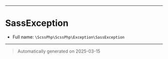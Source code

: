 ***

# SassException





* Full name: `\ScssPhp\ScssPhp\Exception\SassException`





***
> Automatically generated on 2025-03-15
